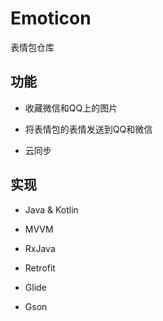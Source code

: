 # Emoticon
表情包仓库

## 功能

- 收藏微信和QQ上的图片

- 将表情包的表情发送到QQ和微信

- 云同步

## 实现

- Java & Kotlin

- MVVM

- RxJava

- Retrofit 

- Glide

- Gson